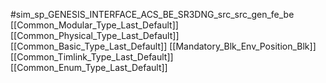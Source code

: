 #sim_sp_GENESIS_INTERFACE_ACS_BE_SR3DNG_src_src_gen_fe_be
[[Common_Modular_Type_Last_Default]]
[[Common_Physical_Type_Last_Default]]
[[Common_Basic_Type_Last_Default]]
[[Mandatory_Blk_Env_Position_Blk]]
[[Common_Timlink_Type_Last_Default]]
[[Common_Enum_Type_Last_Default]]
